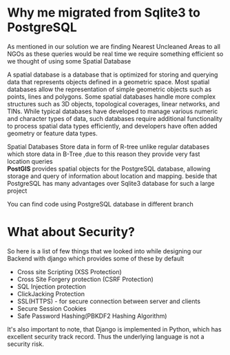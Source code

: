 # Why me migrated from Sqlite3 to PostgreSQL
As mentioned in our solution we are finding Nearest Uncleaned Areas to all NGOs as these queries would be real time we require something efficient so we thought of using some Spatial Database   
    
A spatial database is a database that is optimized for storing and querying data that represents objects defined in a geometric space. Most spatial databases allow the representation of simple geometric objects such as points, lines and polygons. Some spatial databases handle more complex structures such as 3D objects, topological coverages, linear networks, and TINs. While typical databases have developed to manage various numeric and character types of data, such databases require additional functionality to process spatial data types efficiently, and developers have often added geometry or feature data types.    
     
      
Spatial Databases Store data in form of R-tree unlike regular databases which store data in B-Tree ,due to this reason they provide very fast location queries   
**PostGIS** provides spatial objects for the PostgreSQL database, allowing storage and query of information about location and mapping. beside that PostgreSQL has many advantages over Sqlite3 database for such a large project
     
 You can find code using PostgreSQL database in different branch
 
 # What about Security?
 
 So here is a list of few things that we looked into while designing our Backend with django which provides some of these by default
* Cross site Scripting (XSS Protection)
* Cross Site Forgery protection (CSRF Protection)
* SQL Injection protection
* ClickJacking Protection
* SSL(HTTPS) - for secure connection between server and clients
* Secure Session Cookies
* Safe Password Hashing(PBKDF2 Hashing Algorithm)    
     
It's also important to note, that Django is implemented in Python, which has excellent security track record. Thus the underlying language is not a security risk.
